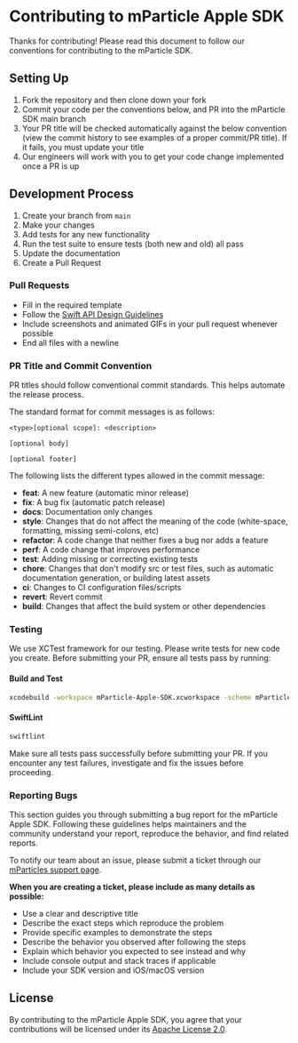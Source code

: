 # Contributing to mParticle Apple SDK

Thanks for contributing! Please read this document to follow our conventions for contributing to the mParticle SDK.

## Setting Up

1. Fork the repository and then clone down your fork
2. Commit your code per the conventions below, and PR into the mParticle SDK main branch
3. Your PR title will be checked automatically against the below convention (view the commit history to see examples of a proper commit/PR title). If it fails, you must update your title
4. Our engineers will work with you to get your code change implemented once a PR is up

## Development Process

1. Create your branch from `main`
2. Make your changes
3. Add tests for any new functionality
4. Run the test suite to ensure tests (both new and old) all pass
5. Update the documentation
6. Create a Pull Request

### Pull Requests

* Fill in the required template
* Follow the [Swift API Design Guidelines](https://swift.org/documentation/api-design-guidelines/)
* Include screenshots and animated GIFs in your pull request whenever possible
* End all files with a newline

### PR Title and Commit Convention

PR titles should follow conventional commit standards. This helps automate the release process.

The standard format for commit messages is as follows:

```
<type>[optional scope]: <description>

[optional body]

[optional footer]
```

The following lists the different types allowed in the commit message:

- **feat**: A new feature (automatic minor release)
- **fix**: A bug fix (automatic patch release)
- **docs**: Documentation only changes
- **style**: Changes that do not affect the meaning of the code (white-space, formatting, missing semi-colons, etc)
- **refactor**: A code change that neither fixes a bug nor adds a feature
- **perf**: A code change that improves performance
- **test**: Adding missing or correcting existing tests
- **chore**: Changes that don't modify src or test files, such as automatic documentation generation, or building latest assets
- **ci**: Changes to CI configuration files/scripts
- **revert**: Revert commit
- **build**: Changes that affect the build system or other dependencies

### Testing

We use XCTest framework for our testing. Please write tests for new code you create. Before submitting your PR, ensure all tests pass by running:

#### Build and Test
```bash
xcodebuild -workspace mParticle-Apple-SDK.xcworkspace -scheme mParticle-Apple-SDK-iOS test
```

#### SwiftLint
```bash
swiftlint
```

Make sure all tests pass successfully before submitting your PR. If you encounter any test failures, investigate and fix the issues before proceeding.

### Reporting Bugs

This section guides you through submitting a bug report for the mParticle Apple SDK. Following these guidelines helps maintainers and the community understand your report, reproduce the behavior, and find related reports.

To notify our team about an issue, please submit a ticket through our [mParticles support page](https://support.mparticle.com/hc/en-us/requests/new).

**When you are creating a ticket, please include as many details as possible:**

* Use a clear and descriptive title
* Describe the exact steps which reproduce the problem
* Provide specific examples to demonstrate the steps
* Describe the behavior you observed after following the steps
* Explain which behavior you expected to see instead and why
* Include console output and stack traces if applicable
* Include your SDK version and iOS/macOS version

## License

By contributing to the mParticle Apple SDK, you agree that your contributions will be licensed under its [Apache License 2.0](LICENSE).
